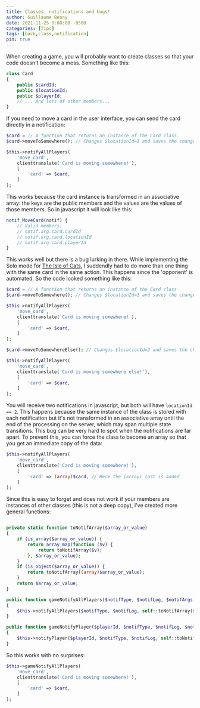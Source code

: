 ```yaml
---
title: Classes, notifications and bugs!
author: Guillaume Benny
date: 2021-11-25 8:00:00 -0500
categories: [Tips]
tags: [back,class,notification]
pin: true
---
```


When creating a game, you will probably want to create classes so that your
code doesn't become a mess. Something like this:

```php
class Card
{
    public $cardId;
    public $locationId;
    public $playerId;
    // ... And lots of other members...
}
```

If you need to move a card in the user interface, you can send the card
directly in a notification:

```php
$card = // A function that returns an instance of the Card class
$card->moveToSomewhere(); // Changes $locationId=1 and saves the change in the database

$this->notifyAllPlayers(
    'move_card',
    clienttranslate('Card is moving somewhere!'),
    [
        'card' => $card,
    ]
);

```

This works because the card instance is transformed in an associative array: the
keys are the public members and the values are the values of those members. So
in javascript it will look like this:

```javascript
notif_MoveCard(notif) {
    // Valid members:
    // notif.arg.card.cardId
    // notif.arg.card.locationId
    // notif.arg.card.playerId
}
```

This works well but there is a bug lurking in there. While implementing the
Solo mode for [The Isle of Cats](https://boardgamearena.com/gamepanel?game=theisleofcats),
I suddendly had to do more than one thing with the same card in the same action. This
happens since the 'opponent' is automated. So the code looked something like this:

```php
$card = // A function that returns an instance of the Card class
$card->moveToSomewhere(); // Changes $locationId=1 and saves the change in the database

$this->notifyAllPlayers(
    'move_card',
    clienttranslate('Card is moving somewhere!'),
    [
        'card' => $card,
    ]
);

$card->moveToSomewhereElse(); // Changes $locationId=2 and saves the change in the database

$this->notifyAllPlayers(
    'move_card',
    clienttranslate('Card is moving somewhere else!'),
    [
        'card' => $card,
    ]
);

```

You will receive two notifications in javascript, but both will have `locationId == 2`.
This happens because the same instance of the class is stored with each notification
but it's not transformed in an associative array until the end of the processing on
the server, which may span multiple state transitions.
This bug can be very hard to spot when the notifications are far apart. To
prevent this, you can force the class to become an array so that you get an
immediate copy of the data:

```php
$this->notifyAllPlayers(
    'move_card',
    clienttranslate('Card is moving somewhere!'),
    [
        'card' => (array)$card, // Here the (array) cast is added
    ]
);

```

Since this is easy to forget and does not work if your members are instances of
other classes (this is not a deep copy), I've created more general functions:

```php

private static function toNotifArray($array_or_value)
{
    if (is_array($array_or_value)) {
        return array_map(function ($v) {
            return toNotifArray($v);
        }, $array_or_value);
    }
    if (is_object($array_or_value)) {
        return toNotifArray((array)$array_or_value);
    }
    return $array_or_value;
}

public function gameNotifyAllPlayers($notifType, $notifLog, $notifArgs)
{
    $this->notifyAllPlayers($notifType, $notifLog, self::toNotifArray($notifArgs));
}

public function gameNotifyPlayer($playerId, $notifType, $notifLog, $notifArgs)
{
    $this->notifyPlayer($playerId, $notifType, $notifLog, self::toNotifArray($notifArgs));
}
```

So this works with no surprises:


```php
$this->gameNotifyAllPlayers(
    'move_card',
    clienttranslate('Card is moving somewhere!'),
    [
        'card' => $card,
    ]
);
```
